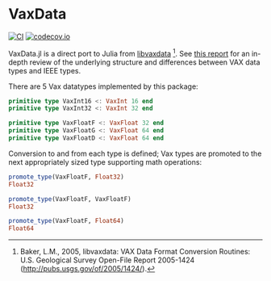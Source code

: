 # VaxData

[![CI](https://github.com/halleysfifthinc/VaxData.jl/actions/workflows/CI.yml/badge.svg)](https://github.com/halleysfifthinc/VaxData.jl/actions/workflows/CI.yml)
[![codecov.io](http://codecov.io/github/halleysfifthinc/VaxData.jl/coverage.svg?branch=master)](http://codecov.io/github/halleysfifthinc/VaxData.jl?branch=master)

VaxData.jl is a direct port to Julia from [libvaxdata](https://pubs.usgs.gov/of/2005/1424/) [^1]. See [this report](https://pubs.usgs.gov/of/2005/1424/of2005-1424_v1.2.pdf) for an in-depth review of the underlying structure and differences between VAX data types and IEEE types.

There are 5 Vax datatypes implemented by this package:

```julia
primitive type VaxInt16 <: VaxInt 16 end
primitive type VaxInt32 <: VaxInt 32 end

primitive type VaxFloatF <: VaxFloat 32 end
primitive type VaxFloatG <: VaxFloat 64 end
primitive type VaxFloatD <: VaxFloat 64 end
```

Conversion to and from each type is defined; Vax types are promoted to the next appropriately sized type supporting math operations:

```julia
promote_type(VaxFloatF, Float32)
Float32

promote_type(VaxFloatF, VaxFloatF)
Float32

promote_type(VaxFloatF, Float64)
Float64
```

[^1]: Baker, L.M., 2005, libvaxdata: VAX Data Format Conversion Routines: U.S. Geological Survey Open-File Report 2005-1424 (http://pubs.usgs.gov/of/2005/1424/).
